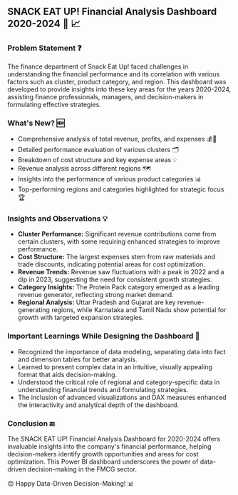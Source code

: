 ## SNACK EAT UP! Financial Analysis Dashboard 2020-2024 :office: :chart_with_upwards_trend:

### Problem Statement :question:

The finance department of Snack Eat Up! faced challenges in understanding the financial performance and its correlation with various factors such as cluster, product category, and region. This dashboard was developed to provide insights into these key areas for the years 2020-2024, assisting finance professionals, managers, and decision-makers in formulating effective strategies.

### What's New? :new:

- Comprehensive analysis of total revenue, profits, and expenses 💰📅
- Detailed performance evaluation of various clusters 🗂️
- Breakdown of cost structure and key expense areas 💡
- Revenue analysis across different regions 🗺️
- Insights into the performance of various product categories 📊
- Top-performing regions and categories highlighted for strategic focus 🏆

### Insights and Observations :bulb:

- **Cluster Performance:** Significant revenue contributions come from certain clusters, with some requiring enhanced strategies to improve performance.
- **Cost Structure:** The largest expenses stem from raw materials and trade discounts, indicating potential areas for cost optimization.
- **Revenue Trends:** Revenue saw fluctuations with a peak in 2022 and a dip in 2023, suggesting the need for consistent growth strategies.
- **Category Insights:** The Protein Pack category emerged as a leading revenue generator, reflecting strong market demand.
- **Regional Analysis:** Uttar Pradesh and Gujarat are key revenue-generating regions, while Karnataka and Tamil Nadu show potential for growth with targeted expansion strategies.

### Important Learnings While Designing the Dashboard :book:

- Recognized the importance of data modeling, separating data into fact and dimension tables for better analysis.
- Learned to present complex data in an intuitive, visually appealing format that aids decision-making.
- Understood the critical role of regional and category-specific data in understanding financial trends and formulating strategies.
- The inclusion of advanced visualizations and DAX measures enhanced the interactivity and analytical depth of the dashboard.

### Conclusion :end:

The SNACK EAT UP! Financial Analysis Dashboard for 2020-2024 offers invaluable insights into the company's financial performance, helping decision-makers identify growth opportunities and areas for cost optimization. This Power BI dashboard underscores the power of data-driven decision-making in the FMCG sector.

😊 Happy Data-Driven Decision-Making! 📊

